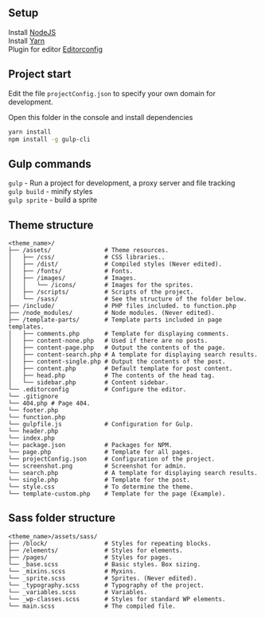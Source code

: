## Setup

Install [NodeJS](https://nodejs.org/en/)  
Install [Yarn](https://yarnpkg.com)  
Plugin for editor [Editorconfig](http://editorconfig.org)  

## Project start

Edit the file `projectConfig.json` to specify your own domain for development.  

Open this folder in the console and install dependencies  

```bash
yarn install
npm install -g gulp-cli
```

## Gulp commands

`gulp` - Run a project for development, a proxy server and file tracking  
`gulp build` - minify styles  
`gulp sprite` - build a sprite  

## Theme structure

```
<theme_name>/
├── /assets/               # Theme resources.
│   ├── /css/              # CSS libraries..
│   ├── /dist/             # Compiled styles (Never edited).
│   ├── /fonts/            # Fonts.
│   ├── /images/           # Images.
│   │   └── /icons/        # Images for the sprites.
│   ├── /scripts/          # Scripts of the project.
│   └── /sass/             # See the structure of the folder below.
├── /include/              # PHP files included. to function.php
├── /node_modules/         # Node modules. (Never edited).
├── /template-parts/       # Template parts included in page templates.
│   ├── comments.php       # Template for displaying comments.
│   ├── content-none.php   # Used if there are no posts.
│   ├── content-page.php   # Output the contents of the page.
│   ├── content-search.php # A template for displaying search results.
│   ├── content-single.php # Output the contents of the post.
│   ├── content.php        # Default template for post content.
│   ├── head.php           # The contents of the head tag.
│   └── sidebar.php        # Content sidebar.
└── .editorconfig          # Configure the editor.
└── .gitignore
└── 404.php # Page 404.
└── footer.php
└── function.php
└── gulpfile.js            # Configuration for Gulp.
└── header.php
└── index.php
└── package.json           # Packages for NPM.
└── page.php               # Template for all pages.
└── projectConfig.json     # Configuration of the project.
└── screenshot.png         # Screenshot for admin.
└── search.php             # A template for displaying search results.
└── single.php             # Template for the post.
└── style.css              # To determine the theme.
└── template-custom.php    # Template for the page (Example).
```

## Sass folder structure

```
<theme_name>/assets/sass/
├── /block/                # Styles for repeating blocks.
├── /elements/             # Styles for elements.
├── /pages/                # Styles for pages.
└── _base.scss             # Basic styles. Box sizing.
└── _mixins.scss           # Myxins.
└── _sprite.scss           # Sprites. (Never edited).
└── _typography.scss       # Typography of the project.
└── _variables.scss        # Variables.
└── _wp-classes.scss       # Styles for standard WP elements.
└── main.scss              # The compiled file.
```
